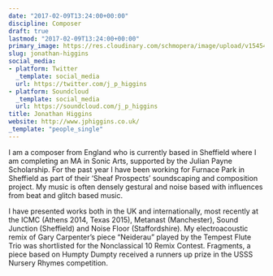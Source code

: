 ```yaml
---
date: "2017-02-09T13:24:00+00:00"
discipline: Composer
draft: true
lastmod: "2017-02-09T13:24:00+00:00"
primary_image: https://res.cloudinary.com/schmopera/image/upload/v1545409169/media/webhook-uploads/1486646687062/2017-02-09---Higgins.jpg.jpg
slug: jonathan-higgins
social_media:
- platform: Twitter
  _template: social_media
  url: https://twitter.com/j_p_higgins
- platform: Soundcloud
  _template: social_media
  url: https://soundcloud.com/j_p_higgins
title: Jonathan Higgins
website: http://www.jphiggins.co.uk/
_template: "people_single"
---
```


I am a composer from England who is currently based in Sheffield where I am completing an MA in Sonic Arts, supported by the Julian Payne Scholarship. For the past year I have been working for Furnace Park in Sheffield as part of their ‘Sheaf Prospects’ soundscaping and composition project. My music is often densely gestural and noise based with influences from beat and glitch based music.

I have presented works both in the UK and internationally, most recently at the ICMC (Athens 2014, Texas 2015), Metanast (Manchester), Sound Junction (Sheffield) and Noise Floor (Staffordshire). My electroacoustic remix of Gary Carpenter’s piece “Neiderau” played by the Tempest Flute Trio was shortlisted for the Nonclassical 10 Remix Contest. Fragments, a piece based on Humpty Dumpty received a runners up prize in the USSS Nursery Rhymes competition.
